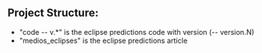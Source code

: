 Project Structure:
-
- "code -- v.*" is the eclipse predictions code with version (-- version.N)
- "medios_eclipses" is the eclipse predictions article 
